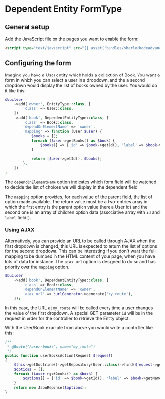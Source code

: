 Dependent Entity FormType
=========================

General setup
-------------

Add the JavaScript file on the pages you want to enable the form:

```html
<script type="text/javascript" src="{{ asset('bundles/sherlockodeadvancedform/js/dependent-entity.js') }}"></script>
```

Configuring the form
--------------------

Imagine you have a User entity which holds a collection of Book. You want a form in which you can select a user
in a dropdown, and the a second dropdown would display the list of books owned by the user. You would do it like this:

```php
$builder
    ->add('owner', EntityType::class, [
        'class' => User::class,
    ])
    ->add('book', DependentEntityType::class, [
        'class' => Book::class,
        'dependOnElementName' => 'owner',
        'mapping' => function (User $user) {
            $books = [];
            foreach ($user->getBooks() as $book) {
                $books[] => ['id' => $book->getId(), 'label' => $book->getTitle()];
            }
            
            return [$user->getId(), $books];
        },
    ])
;
```

The `dependOnElementName` option indicates which form field will be watched to decide the list of choices
we will display in the dependent field.

The `mapping` option provides, for each value of the parent field, the list of option made available.
The return value must be a two-entries array in which the first entry is the parent option value (here a User id) and
the second one is an array of children option data (associative array with `id` and `label` fields).

### Using AJAX

Alternatively, you can provide an URL to be called through AJAX when the first dropdown is changed, this URL
is expected to return the list of options for the second dropdown. This can be interesting if you don't want the
full mapping to be dumped in the HTML content of your page, when you have lots of data for instance.
The `ajax_url` option is designed to do so and has priority over the `mapping` option.

```php
$builder
    ->add('book', DependentEntityType::class, [
        'class' => Book::class,
        'dependOnElementName' => 'owner',
        'ajax_url' => $urlGenerator->generate('my_route'),
    ]);
```

In this case, the URL at `my_route` will be called every time a user changes the value of the first dropdown.
A special GET parameter `id` will be in the request in order for the controller to retrieve the Entity object.

With the User/Book example from above you would write a controller like this:

```php
/**
 * @Route("/user-books", name="my_route")
 */
public function userBooksAction(Request $request)
{
    $this->getDoctrine()->getRepository(User::class)->find($request->get('id'));
    $options = [];
    foreach ($user->getBooks() as $book) {
        $options[] = ['id' => $book->getId(), 'label' => $book->getName()];
    }
    return new JsonReponse($options);
}
```
